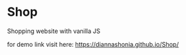 # Shop
Shopping website with vanilla JS

for demo link visit here: https://diannashonia.github.io/Shop/

